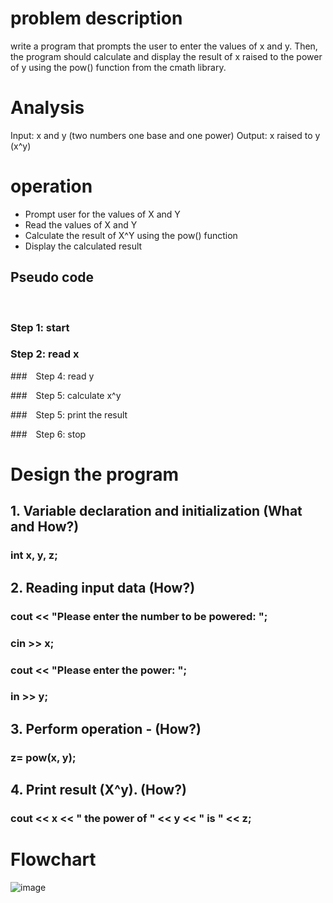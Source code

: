 
# problem description

write a program that prompts the user to enter the values of x and y. Then, the program should calculate and display the result of x raised to the power of y using the pow() function from the cmath library.

# Analysis

Input: x and y (two numbers one base and one power)
Output: x raised to y (x^y)

# operation

- Prompt user for the values of X and Y
- Read the values of X and Y
- Calculate the result of X^Y using the pow() function
- Display the calculated result

## Pseudo code
  
 ### Step 1: start

 ### Step 2: read x

 ### Step 4: read y

 ### Step 5: calculate x^y
 
 ### Step 5: print the result

 ### Step 6: stop

# Design the program

## 1. Variable declaration and initialization (What and How?)

### int x, y, z;

## 2. Reading input data (How?)
 
 ### cout << "Please enter the number to be powered: ";

 ### cin >> x;

 ### cout << "Please enter the power: ";

###  in >> y;

## 3. Perform operation - (How?)

### z= pow(x, y);

## 4. Print result (X^y). (How?)
 
 ### cout << x << " the power of " << y << " is " << z;

# Flowchart







![image](https://github.com/SWEG-2015EC-Batch/Lovelace-Coders/assets/149230080/00ff3dee-879b-4989-bd27-3f5ad9252325)




